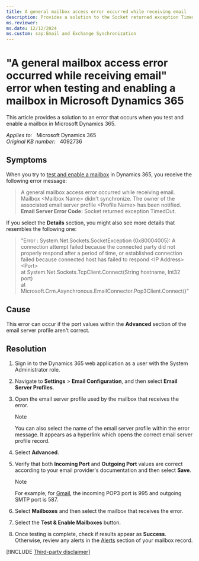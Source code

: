 ```yaml
---
title: A general mailbox access error occurred while receiving email
description: Provides a solution to the Socket returned exception TimedOut (0x80004005) error that occurs when you test and enable a mailbox in Microsoft Dynamics 365.
ms.reviewer: 
ms.date: 12/12/2024
ms.custom: sap:Email and Exchange Synchronization
---
```

# "A general mailbox access error occurred while receiving email" error when testing and enabling a mailbox in Microsoft Dynamics 365

This article provides a solution to an error that occurs when you test and enable a mailbox in Microsoft Dynamics 365.

_Applies to:_ &nbsp; Microsoft Dynamics 365  
_Original KB number:_ &nbsp; 4092736

## Symptoms

When you try to [test and enable a mailbox](/power-platform/admin/connect-exchange-online#test-the-configuration-of-mailboxes) in Dynamics 365, you receive the following error message:

> A general mailbox access error occurred while receiving email. Mailbox \<Mailbox Name> didn't synchronize. The owner of the associated email server profile \<Profile Name> has been notified.  
> **Email Server Error Code:**  Socket returned exception TimedOut.

If you select the **Details** section, you might also see more details that resembles the following one:

> "Error : System.Net.Sockets.SocketException (0x80004005): A connection attempt failed because the connected party did not properly respond after a period of time, or established connection failed because connected host has failed to respond \<IP Address>\<Port>  
   at System.Net.Sockets.TcpClient.Connect(String hostname, Int32 port)  
   at Microsoft.Crm.Asynchronous.EmailConnector.Pop3Client.Connect()"

## Cause

This error can occur if the port values within the **Advanced** section of the email server profile aren't correct.

## Resolution

1. Sign in to the Dynamics 365 web application as a user with the System Administrator role.
1. Navigate to **Settings** > **Email Configuration**, and then select **Email Server Profiles**.
1. Open the email server profile used by the mailbox that receives the error.

    > [!NOTE]
    > You can also select the name of the email server profile within the error message. It appears as a hyperlink which opens the correct email server profile record.

1. Select **Advanced**.
1. Verify that both **Incoming Port** and **Outgoing Port** values are correct according to your email provider's documentation and then select **Save**.

    > [!NOTE]
    > For example, for [Gmail](https://support.google.com/mail/answer/7104828), the incoming POP3 port is 995 and outgoing SMTP port is 587.

1. Select **Mailboxes** and then select the mailbox that receives the error.
1. Select the **Test & Enable Mailboxes** button.
1. Once testing is complete, check if results appear as **Success**. Otherwise, review any alerts in the [Alerts](/power-platform/admin/monitor-email-processing-errors#view-alerts) section of your mailbox record.

[!INCLUDE [Third-party disclaimer](../../../includes/third-party-disclaimer.md)]
